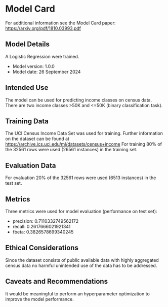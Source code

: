 # Model Card

For additional information see the Model Card paper: https://arxiv.org/pdf/1810.03993.pdf

## Model Details
A Logistic Regression were trained.

* Model version: 1.0.0
* Model date: 26 September 2024

## Intended Use
The model can be used for predicting income classes on census data. There are two income classes >50K and <=50K (binary classification task).

## Training Data
The UCI Census Income Data Set was used for training. Further information on the dataset can be found at https://archive.ics.uci.edu/ml/datasets/census+income
For training 80% of the 32561 rows were used (26561 instances) in the training set.

## Evaluation Data
For evaluation 20% of the 32561 rows were used (6513 instances) in the test set.

## Metrics
Three metrics were used for model evaluation (performance on test set):
* precision: 0.7110332749562172
* recall: 0.2617666021921341
* fbeta: 0.3826578699340245

## Ethical Considerations
Since the dataset consists of public available data with highly aggregated census data no harmful unintended use of the data has to be addressed.

## Caveats and Recommendations
It would be meaningful to perform an hyperparameter optimization to improve the model performance.
